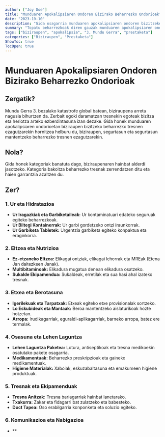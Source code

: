 ```yaml
---
author: ["Joy Doe"]
title: "Munduaren Apokalipsiaren Ondoren Bizirako Beharrezko Ondorioak"
date: "2023-10-10"
description: "Gida osagarria munduaren apokalipsiaren ondoren bizitzeko beharrezko ondorioetarako, batez ere 3. Mundu Gerra ostean."
summary: "Topatu beharrezkoak diren gauzak munduaren apokalipsiaren ondoren bizitzeko, biziraupen, segurtasun eta segurtasun tresna praktiko eta beharrezkoetan arreta jartzen duen gida."
tags: ["biziraupen", "apokalipsia", "3. Mundu Gerra", "prestaketa"]
categories: ["Biziraupen", "Prestaketa"]
ShowToc: true
TocOpen: true
---
```


# Munduaren Apokalipsiaren Ondoren Bizirako Beharrezko Ondorioak

## Zergatik?
Mundu Gerra 3. bezalako katastrofe global batean, biziraupena arreta nagusia bihurtzen da. Zerbait egoki daramatzan tresnekin egoteak bizitza eta heriotza arteko ezberdintasuna izan dezake. Gida honek munduaren apokalipsiaren ondorioetan biziraupen bizitzeko beharrezko tresnen ezagutzarekin hornitzea helburu du, biziraupen, segurtasun eta segurtasun mantentzeko beharrezko tresnen ezagutzarekin.

## Nola?
Gida honek kategoriak banatuta dago, biziraupenaren hainbat alderdi jasotzeko. Kategoria bakoitza beharrezko tresnak zerrendatzen ditu eta haien garrantzia azaltzen du.

## Zer?

### 1. Ur eta Hidratazioa
- **Ur Iragazkiak eta Garbiketaileak:** Ur kontaminatuari edateko seguruak egiteko beharrezkoak.
- **Ur Biltegi Kontainerrak:** Ur garbi gordetzeko ontzi iraunkorrak.
- **Ur Garbiketa Tabletek:** Urgentzia garbiketa egiteko konpaktua eta eraginkorra.

### 2. Eltzea eta Nutrizioa
- **Ez-etzaneko Eltzea:** Elikagai ontziak, elikagai lehorrak eta MREak (Etena Jan daitezkeen Janak).
- **Multibitaminoak:** Elikadura mugatua denean elikadura osatzeko.
- **Sukalde Ekipamendua:** Sukaldeak, erretilak eta sua hasi ahal izateko tresnak.

### 3. Etxea eta Berotasuna
- **Igerilekuak eta Tarpatxak:** Etxeak egiteko etxe provisionalak sortzeko.
- **Lo Eskubideak eta Mantaak:** Beroa mantentzeko aislaturikoak hozte hotzetan.
- **Arropa:** Irudikagarriak, eguraldi-aplikagarriak, barneko arropa, batez ere termalak.

### 4. Osasuna eta Lehen Laguntza
- **Lehen Laguntza Paketea:** Lotura, antiseptikoak eta tresna medikoekin osatutako pakete osagarria.
- **Medikamentuak:** Beharrezko preskripzioak eta gaineko medikamentuak.
- **Higiene Materialak:** Xaboiak, eskuzabaltasuna eta emakumeen higiene produktuak.

### 5. Tresnak eta Ekipamenduak
- **Tresna Anitzak:** Tresna bariagarriak hainbat lanetarako.
- **Txakurra:** Zakar eta fidagarri bat zulatzeko eta babesteko.
- **Duct Tapea:** Oso erabilgarria konponketa eta soluzio egiteko.

### 6. Komunikazioa eta Nabigazioa
- **